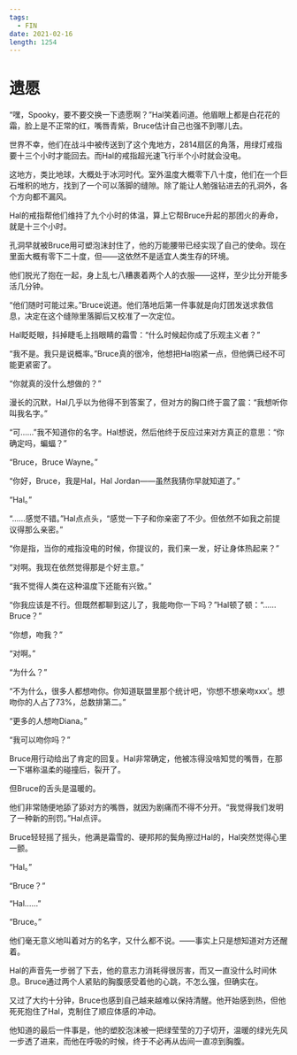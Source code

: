 ```yaml
---
tags:
  - FIN
date: 2021-02-16
length: 1254
---
```


# 遗愿

“嘿，Spooky，要不要交换一下遗愿啊？”Hal笑着问道。他眉眼上都是白花花的霜，脸上是不正常的红，嘴唇青紫，Bruce估计自己也强不到哪儿去。

世界不幸，他们在战斗中被传送到了这个鬼地方，2814扇区的角落，用绿灯戒指要十三个小时才能回去。而Hal的戒指超光速飞行半个小时就会没电。

这地方，类比地球，大概处于冰河时代。室外温度大概零下八十度，他们在一个巨石堆积的地方，找到了一个可以落脚的缝隙。除了能让人勉强钻进去的孔洞外，各个方向都不漏风。

Hal的戒指帮他们维持了九个小时的体温，算上它帮Bruce升起的那团火的寿命，就是十三个小时。

孔洞早就被Bruce用可塑泡沫封住了，他的万能腰带已经实现了自己的使命。现在里面大概有零下二十度，但——这依然不是适宜人类生存的环境。

他们脱光了抱在一起，身上乱七八糟裹着两个人的衣服——这样，至少比分开能多活几分钟。

“他们随时可能过来。”Bruce说道。他们落地后第一件事就是向灯团发送求救信息，决定在这个缝隙里落脚后又校准了一次定位。

Hal眨眨眼，抖掉睫毛上挡眼睛的霜雪：“什么时候起你成了乐观主义者？”

“我不是。我只是说概率。”Bruce真的很冷，他想把Hal抱紧一点，但他俩已经不可能更紧密了。

“你就真的没什么想做的？”

漫长的沉默，Hal几乎以为他得不到答案了，但对方的胸口终于震了震：“我想听你叫我名字。”

“可……”我不知道你的名字。Hal想说，然后他终于反应过来对方真正的意思：“你确定吗，蝙蝠？”

“Bruce，Bruce Wayne。”

“你好，Bruce，我是Hal，Hal Jordan——虽然我猜你早就知道了。”

“Hal。”

“……感觉不错。”Hal点点头，“感觉一下子和你亲密了不少。但依然不如我之前提议得那么亲密。”

“你是指，当你的戒指没电的时候，你提议的，我们来一发，好让身体热起来？”

“对啊。我现在依然觉得那是个好主意。”

“我不觉得人类在这种温度下还能有兴致。”

“你我应该是不行。但既然都聊到这儿了，我能吻你一下吗？”Hal顿了顿：“……Bruce？”

“你想，吻我？”

“对啊。”

“为什么？”

“不为什么，很多人都想吻你。你知道联盟里那个统计吧，‘你想不想亲吻xxx’。想吻你的人占了73%，总数排第二。”

“更多的人想吻Diana。”

“我可以吻你吗？”

Bruce用行动给出了肯定的回复。Hal非常确定，他被冻得没啥知觉的嘴唇，在那一下堪称温柔的碰撞后，裂开了。

但Bruce的舌头是温暖的。

他们非常随便地舔了舔对方的嘴唇，就因为剧痛而不得不分开。“我觉得我们发明了一种新的刑罚。”Hal点评。

Bruce轻轻摇了摇头，他满是霜雪的、硬邦邦的鬓角擦过Hal的，Hal突然觉得心里一颤。

“Hal。”

“Bruce？”

“Hal……”

“Bruce。”

他们毫无意义地叫着对方的名字，又什么都不说。——事实上只是想知道对方还醒着。

Hal的声音先一步弱了下去，他的意志力消耗得很厉害，而又一直没什么时间休息。Bruce通过两个人紧贴的胸腹感受着他的心跳，不怎么强，但确实在。

又过了大约十分钟，Bruce也感到自己越来越难以保持清醒。他开始感到热，但他死死抱住了Hal，克制住了顺应体感的冲动。

他知道的最后一件事是，他的塑胶泡沫被一把绿莹莹的刀子切开，温暖的绿光先风一步透了进来，而他在呼吸的时候，终于不必再从齿间一直凉到胸腹。
